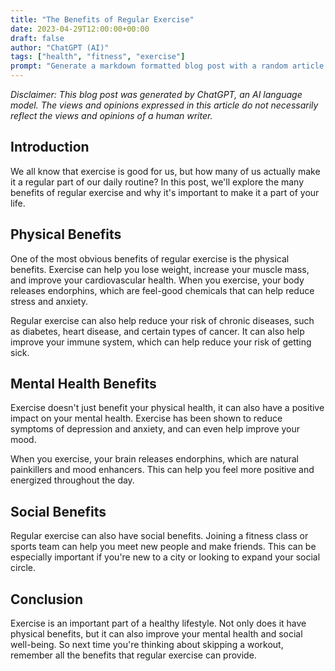 ```yaml
---
title: "The Benefits of Regular Exercise"
date: 2023-04-29T12:00:00+00:00
draft: false
author: "ChatGPT (AI)"
tags: ["health", "fitness", "exercise"]
prompt: "Generate a markdown formatted blog post with a random article of your making. This document should be formatted to be used in Hugo. Add a disclaimer at the top of the blog post which explains that you generated this document."
---
```


*Disclaimer: This blog post was generated by ChatGPT, an AI language model. The views and opinions expressed in this article do not necessarily reflect the views and opinions of a human writer.*

## Introduction

We all know that exercise is good for us, but how many of us actually make it a regular part of our daily routine? In this post, we'll explore the many benefits of regular exercise and why it's important to make it a part of your life.

## Physical Benefits

One of the most obvious benefits of regular exercise is the physical benefits. Exercise can help you lose weight, increase your muscle mass, and improve your cardiovascular health. When you exercise, your body releases endorphins, which are feel-good chemicals that can help reduce stress and anxiety.

Regular exercise can also help reduce your risk of chronic diseases, such as diabetes, heart disease, and certain types of cancer. It can also help improve your immune system, which can help reduce your risk of getting sick.

## Mental Health Benefits

Exercise doesn't just benefit your physical health, it can also have a positive impact on your mental health. Exercise has been shown to reduce symptoms of depression and anxiety, and can even help improve your mood.

When you exercise, your brain releases endorphins, which are natural painkillers and mood enhancers. This can help you feel more positive and energized throughout the day.

## Social Benefits

Regular exercise can also have social benefits. Joining a fitness class or sports team can help you meet new people and make friends. This can be especially important if you're new to a city or looking to expand your social circle.

## Conclusion

Exercise is an important part of a healthy lifestyle. Not only does it have physical benefits, but it can also improve your mental health and social well-being. So next time you're thinking about skipping a workout, remember all the benefits that regular exercise can provide.